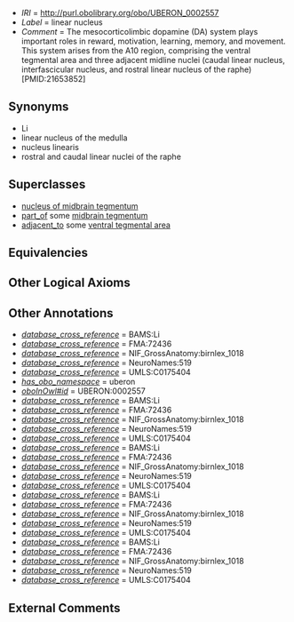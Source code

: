  * *IRI* = http://purl.obolibrary.org/obo/UBERON_0002557
 * *Label* = linear nucleus
 * *Comment* = The mesocorticolimbic dopamine (DA) system plays important roles in reward, motivation, learning, memory, and movement. This system arises from the A10 region, comprising the ventral tegmental area and three adjacent midline nuclei (caudal linear nucleus, interfascicular nucleus, and rostral linear nucleus of the raphe)[PMID:21653852]

## Synonyms

 * Li
 * linear nucleus of the medulla
 * nucleus linearis
 * rostral and caudal linear nuclei of the raphe

## Superclasses

 * [nucleus of midbrain tegmentum](../../UBERON/14/UBERON_0007414.md)
 * [part_of](../../BFO/50/BFO_0000050.md) some [midbrain tegmentum](../../UBERON/43/UBERON_0001943.md)
 * [adjacent_to](../../RO/20/RO_0002220.md) some [ventral tegmental area](../../UBERON/91/UBERON_0002691.md)

## Equivalencies


## Other Logical Axioms


## Other Annotations

 * *[database_cross_reference](../../ef/oboInOwl#hasDbXref.md)* = BAMS:Li
 * *[database_cross_reference](../../ef/oboInOwl#hasDbXref.md)* = FMA:72436
 * *[database_cross_reference](../../ef/oboInOwl#hasDbXref.md)* = NIF_GrossAnatomy:birnlex_1018
 * *[database_cross_reference](../../ef/oboInOwl#hasDbXref.md)* = NeuroNames:519
 * *[database_cross_reference](../../ef/oboInOwl#hasDbXref.md)* = UMLS:C0175404
 * *[has_obo_namespace](../../ce/oboInOwl#hasOBONamespace.md)* = uberon
 * *[oboInOwl#id](../../id/oboInOwl#id.md)* = UBERON:0002557
 * *[database_cross_reference](../../ef/oboInOwl#hasDbXref.md)* = BAMS:Li
 * *[database_cross_reference](../../ef/oboInOwl#hasDbXref.md)* = FMA:72436
 * *[database_cross_reference](../../ef/oboInOwl#hasDbXref.md)* = NIF_GrossAnatomy:birnlex_1018
 * *[database_cross_reference](../../ef/oboInOwl#hasDbXref.md)* = NeuroNames:519
 * *[database_cross_reference](../../ef/oboInOwl#hasDbXref.md)* = UMLS:C0175404
 * *[database_cross_reference](../../ef/oboInOwl#hasDbXref.md)* = BAMS:Li
 * *[database_cross_reference](../../ef/oboInOwl#hasDbXref.md)* = FMA:72436
 * *[database_cross_reference](../../ef/oboInOwl#hasDbXref.md)* = NIF_GrossAnatomy:birnlex_1018
 * *[database_cross_reference](../../ef/oboInOwl#hasDbXref.md)* = NeuroNames:519
 * *[database_cross_reference](../../ef/oboInOwl#hasDbXref.md)* = UMLS:C0175404
 * *[database_cross_reference](../../ef/oboInOwl#hasDbXref.md)* = BAMS:Li
 * *[database_cross_reference](../../ef/oboInOwl#hasDbXref.md)* = FMA:72436
 * *[database_cross_reference](../../ef/oboInOwl#hasDbXref.md)* = NIF_GrossAnatomy:birnlex_1018
 * *[database_cross_reference](../../ef/oboInOwl#hasDbXref.md)* = NeuroNames:519
 * *[database_cross_reference](../../ef/oboInOwl#hasDbXref.md)* = UMLS:C0175404
 * *[database_cross_reference](../../ef/oboInOwl#hasDbXref.md)* = BAMS:Li
 * *[database_cross_reference](../../ef/oboInOwl#hasDbXref.md)* = FMA:72436
 * *[database_cross_reference](../../ef/oboInOwl#hasDbXref.md)* = NIF_GrossAnatomy:birnlex_1018
 * *[database_cross_reference](../../ef/oboInOwl#hasDbXref.md)* = NeuroNames:519
 * *[database_cross_reference](../../ef/oboInOwl#hasDbXref.md)* = UMLS:C0175404

## External Comments

